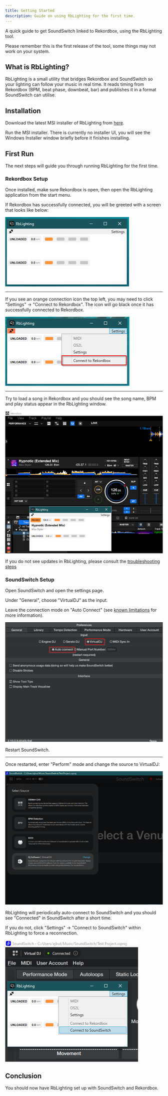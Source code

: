 ```yaml
---
title: Getting Started
description: Guide on using RbLighting for the first time.
---
```


A quick guide to get SoundSwitch linked to Rekordbox, using the RbLighting tool.

Please remember this is the first release of the tool, some things may not work on your system.


## What is RbLighting?

RbLighting is a small utility that bridges Rekordbox and SoundSwitch so your lighting can follow your music in real time. It reads timing from Rekordbox (BPM, beat phase, downbeat, bar) and publishes it in a format SoundSwitch can utilise.


## Installation

Download the latest MSI installer of RbLighting from [here](/docs/download).

Run the MSI installer. There is currently no installer UI, you will see the Windows Installer window briefly before it finishes installing.


## First Run

The next steps will guide you through running RbLighting for the first time.

### Rekordbox Setup

Once installed, make sure Rekordbox is open, then open the RbLighting application from the start menu.

If Rekordbox has successfully connected, you will be greeted with a screen that looks like below:

![alt text](image-1.png)

---

If you see an orange connection icon the top left, you may need to click "Settings" -> "Connect to Rekordbox".
The icon will go black once it has successfully connected to Rekordbox.

![alt text](image.png)



---

Try to load a song in Rekordbox and you should see the song name, BPM and play status appear in the RbLighting window.

![alt text](image-3.png)

If you do not see updates in RbLighting, please consult the [troubleshooting steps](/docs/troubleshooting)

### SoundSwitch Setup

Open SoundSwitch and open the settings page.

Under "General", choose "VirtualDJ" as the input.

Leave the connection mode on "Auto Connect" (see [known limitations](/docs/known-limitations) for more information).

![alt text](image-4.png)

Restart SoundSwitch.

---

Once restarted, enter "Perform" mode and change the source to VirtualDJ:

![alt text](image-5.png)

RbLighting will periodically auto-connect to SoundSwitch and you should see "Connected" in SoundSwitch after a short time.

If you do not, click "Settings" -> "Connect to SoundSwitch" within RbLighting to force a reconnection.


![alt text](image-6.png)

## Conclusion

You should now have RbLighting set up with SoundSwitch and Rekordbox.
